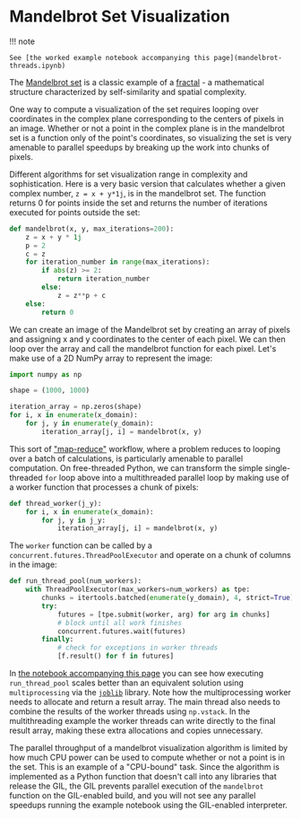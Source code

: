 # Mandelbrot Set Visualization

!!! note

    See [the worked example notebook accompanying this page](mandelbrot-threads.ipynb)

The [Mandelbrot set](https://en.wikipedia.org/wiki/Mandelbrot_set) is a classic
example of a [fractal](https://en.wikipedia.org/wiki/Fractal) - a mathematical
structure characterized by self-similarity and spatial complexity.

One way to compute a visualization of the set requires looping over coordinates
in the complex plane corresponding to the centers of pixels in an image. Whether
or not a point in the complex plane is in the mandelbrot set is a function only
of the point's coordinates, so visualizing the set is very amenable to parallel
speedups by breaking up the work into chunks of pixels.

Different algorithms for set visualization range in complexity and sophistication. Here is
a very basic version that calculates whether a given complex number, `z = x + y*1j`, is in the mandelbrot set. The function returns 0 for points inside the
set and returns the number of iterations executed for points outside the set:

```python
def mandelbrot(x, y, max_iterations=200):
    z = x + y * 1j
    p = 2
    c = z
    for iteration_number in range(max_iterations):
        if abs(z) >= 2:
            return iteration_number
        else:
            z = z**p + c
    else:
        return 0
```

We can create an image of the Mandelbrot set by creating an array of pixels and
assigning x and y coordinates to the center of each pixel. We can then loop over
the array and call the mandelbrot function for each pixel. Let's make use of a
2D NumPy array to represent the image:

```python
import numpy as np

shape = (1000, 1000)

iteration_array = np.zeros(shape)
for i, x in enumerate(x_domain):
    for j, y in enumerate(y_domain):
        iteration_array[j, i] = mandelbrot(x, y)
```

This sort of ["map-reduce"](https://en.wikipedia.org/wiki/MapReduce) workflow,
where a problem reduces to looping over a batch of calculations, is particularly
amenable to parallel computation. On free-threaded Python, we can transform the
simple single-threaded `for` loop above into a multithreaded parallel loop by
making use of a worker function that processes a chunk of pixels:

```python
def thread_worker(j_y):
    for i, x in enumerate(x_domain):
        for j, y in j_y:
            iteration_array[j, i] = mandelbrot(x, y)
```

The `worker` function can be called by a `concurrent.futures.ThreadPoolExecutor` and
operate on a chunk of columns in the image:

```python
def run_thread_pool(num_workers):
    with ThreadPoolExecutor(max_workers=num_workers) as tpe:
        chunks = itertools.batched(enumerate(y_domain), 4, strict=True)
        try:
            futures = [tpe.submit(worker, arg) for arg in chunks]
            # block until all work finishes
            concurrent.futures.wait(futures)
        finally:
            # check for exceptions in worker threads
            [f.result() for f in futures]
```

In [the notebook accompanying this page](mandelbrot-threads.ipynb) you can see
how executing `run_thread_pool` scales better than an equivalent solution using
`multiprocessing` via the [`joblib`](https://github.com/joblib/joblib) library.
Note how the multiprocessing worker needs to allocate and return a result
array. The main thread also needs to combine the results of the worker threads
using `np.vstack`. In the multithreading example the worker threads can write
directly to the final result array, making these extra allocations and copies
unnecessary.

The parallel throughput of a mandelbrot visualization algorithm is limited by
how much CPU power can be used to compute whether or not a point is in the
set. This is an example of a "CPU-bound" task. Since the algorithm is
implemented as a Python function that doesn't call into any libraries that
release the GIL, the GIL prevents parallel execution of the `mandelbrot`
function on the GIL-enabled build, and you will not see any parallel speedups
running the example notebook using the GIL-enabled interpreter.
